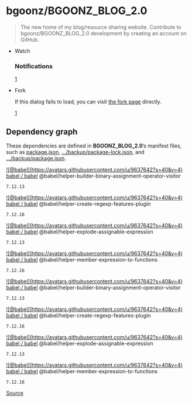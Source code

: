 bgoonz/BGOONZ\_BLOG\_2.0
========================

> The new home of my blog/resource sharing website. Contribute to bgoonz/BGOONZ\_BLOG\_2.0 development by creating an account on GitHub.

-   Watch

    ### Notifications

    [1](chrome-extension://cjedbglnccaioiolemnfhjncicchinao/bgoonz/BGOONZ_BLOG_2.0/watchers)

-   Fork

    If this dialog fails to load, you can visit [the fork page](chrome-extension://cjedbglnccaioiolemnfhjncicchinao/bgoonz/BGOONZ_BLOG_2.0/fork) directly.

    [1](chrome-extension://cjedbglnccaioiolemnfhjncicchinao/bgoonz/BGOONZ_BLOG_2.0/network/members)

Dependency graph
----------------

These dependencies are defined in **BGOONZ\_BLOG\_2.0**’s manifest files, such as [package.json](chrome-extension://cjedbglnccaioiolemnfhjncicchinao/bgoonz/BGOONZ_BLOG_2.0/network/dependencies#package.json "package.json"), […/backup/package-lock.json](chrome-extension://cjedbglnccaioiolemnfhjncicchinao/bgoonz/BGOONZ_BLOG_2.0/network/dependencies#notes%252Fbackup%252Fpackage-lock.json "notes/backup/package-lock.json"), and […/backup/package.json](chrome-extension://cjedbglnccaioiolemnfhjncicchinao/bgoonz/BGOONZ_BLOG_2.0/network/dependencies#notes%252Fbackup%252Fpackage.json "notes/backup/package.json").

[!<span class="citation" data-cites="babel">\[@babel\]</span>(https://avatars.githubusercontent.com/u/9637642?s=40&v=4)](chrome-extension://cjedbglnccaioiolemnfhjncicchinao/babel) [babel / babel](chrome-extension://cjedbglnccaioiolemnfhjncicchinao/babel/babel) <span class="citation" data-cites="babel/helper-builder-binary-assignment-operator-visitor">@babel/helper-builder-binary-assignment-operator-visitor</span>

`7.12.13`

[!<span class="citation" data-cites="babel">\[@babel\]</span>(https://avatars.githubusercontent.com/u/9637642?s=40&v=4)](chrome-extension://cjedbglnccaioiolemnfhjncicchinao/babel) [babel / babel](chrome-extension://cjedbglnccaioiolemnfhjncicchinao/babel/babel) <span class="citation" data-cites="babel/helper-create-regexp-features-plugin">@babel/helper-create-regexp-features-plugin</span>

`7.12.16`

[!<span class="citation" data-cites="babel">\[@babel\]</span>(https://avatars.githubusercontent.com/u/9637642?s=40&v=4)](chrome-extension://cjedbglnccaioiolemnfhjncicchinao/babel) [babel / babel](chrome-extension://cjedbglnccaioiolemnfhjncicchinao/babel/babel) <span class="citation" data-cites="babel/helper-explode-assignable-expression">@babel/helper-explode-assignable-expression</span>

`7.12.13`

[!<span class="citation" data-cites="babel">\[@babel\]</span>(https://avatars.githubusercontent.com/u/9637642?s=40&v=4)](chrome-extension://cjedbglnccaioiolemnfhjncicchinao/babel) [babel / babel](chrome-extension://cjedbglnccaioiolemnfhjncicchinao/babel/babel) <span class="citation" data-cites="babel/helper-member-expression-to-functions">@babel/helper-member-expression-to-functions</span>

`7.12.16`

[!<span class="citation" data-cites="babel">\[@babel\]</span>(https://avatars.githubusercontent.com/u/9637642?s=40&v=4)](chrome-extension://cjedbglnccaioiolemnfhjncicchinao/babel) [babel / babel](chrome-extension://cjedbglnccaioiolemnfhjncicchinao/babel/babel) <span class="citation" data-cites="babel/helper-builder-binary-assignment-operator-visitor">@babel/helper-builder-binary-assignment-operator-visitor</span>

`7.12.13`

[!<span class="citation" data-cites="babel">\[@babel\]</span>(https://avatars.githubusercontent.com/u/9637642?s=40&v=4)](chrome-extension://cjedbglnccaioiolemnfhjncicchinao/babel) [babel / babel](chrome-extension://cjedbglnccaioiolemnfhjncicchinao/babel/babel) <span class="citation" data-cites="babel/helper-create-regexp-features-plugin">@babel/helper-create-regexp-features-plugin</span>

`7.12.16`

[!<span class="citation" data-cites="babel">\[@babel\]</span>(https://avatars.githubusercontent.com/u/9637642?s=40&v=4)](chrome-extension://cjedbglnccaioiolemnfhjncicchinao/babel) [babel / babel](chrome-extension://cjedbglnccaioiolemnfhjncicchinao/babel/babel) <span class="citation" data-cites="babel/helper-explode-assignable-expression">@babel/helper-explode-assignable-expression</span>

`7.12.13`

[!<span class="citation" data-cites="babel">\[@babel\]</span>(https://avatars.githubusercontent.com/u/9637642?s=40&v=4)](chrome-extension://cjedbglnccaioiolemnfhjncicchinao/babel) [babel / babel](chrome-extension://cjedbglnccaioiolemnfhjncicchinao/babel/babel) <span class="citation" data-cites="babel/helper-member-expression-to-functions">@babel/helper-member-expression-to-functions</span>

`7.12.16`

[Source](https://github.com/bgoonz/BGOONZ_BLOG_2.0/network/dependencies)
